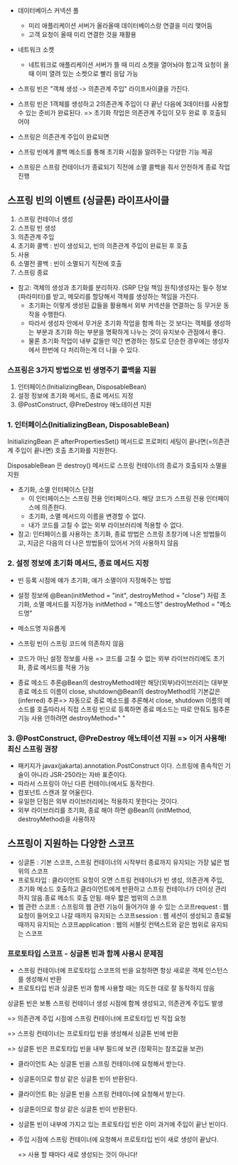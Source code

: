 - 데이터베이스 커넥션 풀
    - 미리 애플리케이션 서버가 올라올때 데이터베이스랑 연결을 미리 맺어둠
    - 고객 요청이 올때 미리 연결한 것을 재활용
- 네트워크 소켓
    - 네트워크로 애플리케이션 서버가 뜰 때 미리 소켓을 열어놔야 함고객 요청이 올 때 이미 열려 있는 소켓으로 빨리 응답 가능
    
- 스프링 빈은 "객체 생성 -> 의존관계 주입" 라이프사이클을 가진다.
- 스프링 빈은 1객체를 생성하고 2의존관계 주입이 다 끝난 다음에 3데이터를 사용할 수 있는 준비가 완료된다.
=> 초기화 작업은 의존관계 주입이 모두 완료 후 호출되어야
- 스프링은 의존관계 주입이 완료되면
- 스프링 빈에게 콜백 메소드를 통해 초기화 시점을 알려주는 다양한 기능 제공
- 스프링은 스프링 컨테이너가 종료되기 직전에 소멸 콜백을 줘서 안전하게 종료 작업 진행

## **스프링 빈의 이벤트 (싱글톤) 라이프사이클**

1. 스프링 컨테이너 생성
2. 스프링 빈 생성
3. 의존관계 주입
4. 초기화 콜백 : 빈이 생성되고, 빈의 의존관계 주입이 완료된 후 호출
5. 사용
6. 소멸전 콜백 : 빈이 소멸되기 직전에 호출
7. 스프링 종료
- 참고: 객체의 생성과 초기화를 분리하자. (SRP 단일 책임 원칙)생성자는 필수 정보(파라미터)를 받고, 메모리를 할당해서 객체를 생성하는 책임을 가진다.
    - 초기화는 이렇게 생성된 값들을 활용해서 외부 커넥션을 연결하는 등 무거운 동작을 수행한다.
    - 따라서 생성자 안에서 무거운 초기화 작업을 함께 하는 것 보다는 객체를 생성하는 부분과 초기화 하는 부분을 명확하게 나누는 것이 유지보수 관점에서 좋다.
    - 물론 초기화 작업이 내부 값들만 약간 변경하는 정도로 단순한 경우에는 생성자에서 한번에 다 처리하는게 더 나을 수 있다.

### **스프링은 3가지 방법으로 빈 생명주기 콜백을 지원**

1. 인터페이스(InitializingBean, DisposableBean)
2. 설정 정보에 초기화 메서드, 종료 메서드 지정
3. @PostConstruct, @PreDestroy 애노테이션 지원

### 1. 인터페이스(InitializingBean, DisposableBean)

InitializingBean 은 afterPropertiesSet() 메서드로 프로퍼티 세팅이 끝나면(=의존관계 주입이 끝나면) 호출 초기화를 지원한다.

DisposableBean 은 destroy() 메서드로 스프링 컨테이너의 종료가 호출되자 소멸을 지원

- 초기화, 소멸 인터페이스 단점
    - 이 인터페이스는 스프링 전용 인터페이스다. 해당 코드가 스프링 전용 인터페이스에 의존한다.
    - 초기화, 소멸 메서드의 이름을 변경할 수 없다.
    - 내가 코드를 고칠 수 없는 외부 라이브러리에 적용할 수 없다.
- 참고: 인터페이스를 사용하는 초기화, 종료 방법은 스프링 초창기에 나온 방법들이고, 지금은 다음의 더 나은 방법들이 있어서 거의 사용하지 않음

### **2. 설정 정보에 초기화 메서드, 종료 메서드 지정**

- 빈 등록 시점에 얘가 초기화, 얘가 소멸이야 지정해주는 방법
- 설정 정보에 @Bean(initMethod = "init", destroyMethod = "close") 처럼 초기화, 소멸 메서드를 지정가능
initMethod = "메소드명"
destroyMethod = "메소드명"
- 메소드명 자유롭게
- 스프링 빈이 스프링 코드에 의존하지 않음
- 코드가 아닌 설정 정보를 사용 => 코드를 고칠 수 없는 외부 라이브러리에도 초기화, 종료 메서드를 적용 가능

- 종료 메소드 추론@Bean의 destroyMethod에만 해당(외부)라이브러리는 대부분 종료 메소드 이름이 close, shutdown@Bean의 destroyMethod의 기본값은 (inferred) 추론=> 자동으로 종료 메소드를 추론해서 close, shutdown 이름의 메소드를 호출따라서 직접 스프링 빈으로 등록하면 종료 메소드는 따로 안줘도 됨추론 기능 사용 안하려면 destroyMethod=" "

### **3. @PostConstruct, @PreDestroy 애노테이션 지원 => 이거 사용해! 최신 스프링 권장**

- 패키지가 javax(jakarta).annotation.PostConstruct 이다. 스프링에 종속적인 기술이 아니라 JSR-250라는 자바 표준이다.
- 따라서 스프링이 아닌 다른 컨테이너에서도 동작한다.
- 컴포넌트 스캔과 잘 어울린다.
- 유일한 단점은 외부 라이브러리에는 적용하지 못한다는 것이다.
- 외부 라이브러리를 초기화, 종료 해야 하면 @Bean의 (initMethod, destroyMethod)을 사용하자

## **스프링이 지원하는 다양한 스코프**

- 싱글톤 : 기본 스코프, 스프링 컨테이너의 시작부터 종료까지 유지되는 가장 넓은 범위의 스코프
- 프로토타입 : 클라이언트 요청이 오면 스프링 컨테이너가 빈 생성, 의존관계 주입, 초기화 메소드 호출하고 클라이언트에게 반환하고 스프링 컨테이너가 더이상 관리하지 않음.종료 메소드 호출 안됨. 매우 짧은 범위의 스코프
- 웹 관련 스코프 : 스프링의 웹 관련 기능이 들어가야 쓸 수 있는 스코프request : 웹 요청이 들어오고 나갈 때까지 유지되는 스코프session : 웹 세션이 생성되고 종료될 때까지 유지되는 스코프application : 웹의 서블릿 컨텍스트와 같은 범위로 유지되는 스코프

### 프로토타입 스코프 - 싱글톤 빈과 함께 사용시 문제점

- 스프링 컨테이너에 프로토타입 스코프의 빈을 요청하면 항상 새로운 객체 인스턴스를 생성해서 반환
- 프로토타입 빈과 싱글톤 빈과 함께 사용할 때는 의도한 대로 잘 동작하지 않음

싱글톤 빈은 보통 스프링 컨테이너 생성 시점에 함께 생성되고, 의존관계 주입도 발생

=> 의존관계 주입 시점에 스프링 컨테이너에 프로토타입 빈 직접 요청

=> 스프링 컨테이너는 프로토타입 빈을 생성해서 싱글톤 빈에 반환

=> 싱글톤 빈은 프로토타입 빈을 내부 필드에 보관 (정확히는 참조값을 보관)

- 클라이언트 A는 싱글톤 빈을 스프링 컨테이너에 요청해서 받는다.
- 싱글톤이므로 항상 같은 싱글톤 빈이 반환된다.
- 클라이언트 B는 싱글톤 빈을 스프링 컨테이너에 요청해서 받는다.
- 싱글톤이므로 항상 같은 싱글톤 빈이 반환된다.
- 싱글톤 빈이 내부에 가지고 있는 프로토타입 빈은 이미 과거에 주입이 끝난 빈이다.
- 주입 시점에 스프링 컨테이너에 요청해서 프로토타입 빈이 새로 생성이 끝났다.
    
    => 사용 할 때마다 새로 생성되는 것이 아니다!
